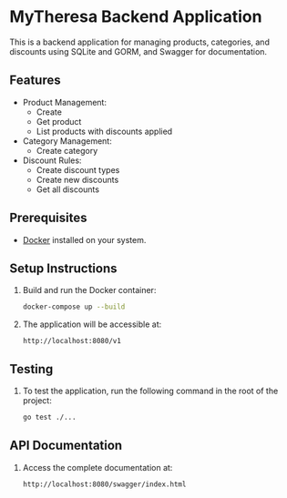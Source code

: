 # MyTheresa Backend Application

This is a backend application for managing products, categories, and discounts using SQLite and GORM, and Swagger for documentation.

## Features
- Product Management:
  - Create 
  - Get product
  - List products with discounts applied
- Category Management:
  - Create category
- Discount Rules:
  - Create discount types
  - Create new discounts
  - Get all discounts

## Prerequisites
- [Docker](https://docs.docker.com/get-docker/) installed on your system.

## Setup Instructions
 
1. Build and run the Docker container:
    ```bash
   docker-compose up --build
   
2. The application will be accessible at:
    ```
   http://localhost:8080/v1
   
## Testing
1. To test the application, run the following command in the root of the project:
    ```bash
    go test ./...
   
## API Documentation

1. Access the complete documentation at:
    ```
   http://localhost:8080/swagger/index.html
